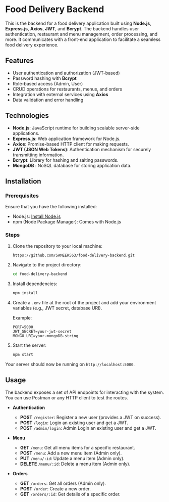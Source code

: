 # Food Delivery Backend

This is the backend for a food delivery application built using **Node.js**, **Express.js**, **Axios**, **JWT**, and **Bcrypt**. The backend handles user authentication, restaurant and menu management, order processing, and more. It communicates with a front-end application to facilitate a seamless food delivery experience.


## Features

- User authentication and authorization (JWT-based)
- Password hashing with **Bcrypt**
- Role-based access (Admin, User)
- CRUD operations for restaurants, menus, and orders
- Integration with external services using **Axios**
- Data validation and error handling

## Technologies

- **Node.js**: JavaScript runtime for building scalable server-side applications.
- **Express.js**: Web application framework for Node.js.
- **Axios**: Promise-based HTTP client for making requests.
- **JWT (JSON Web Tokens)**: Authentication mechanism for securely transmitting information.
- **Bcrypt**: Library for hashing and salting passwords.
- **MongoDB** : NoSQL database for storing application data.

## Installation

### Prerequisites

Ensure that you have the following installed:

- Node.js: [Install Node.js](https://nodejs.org/)
- npm (Node Package Manager): Comes with Node.js

### Steps

1. Clone the repository to your local machine:
    ```bash
    https://github.com/SAMEER563/food-delivery-backend.git
    ```

2. Navigate to the project directory:
    ```bash
    cd food-delivery-backend
    ```

3. Install dependencies:
    ```bash
    npm install
    ```

4. Create a `.env` file at the root of the project and add your environment variables (e.g., JWT secret, database URI).

    Example:
    ```env
    PORT=5000
    JWT_SECRET=your-jwt-secret
    MONGO_URI=your-mongoDB-string
    ```

5. Start the server:
    ```bash
    npm start
    ```

Your server should now be running on `http://localhost:5000`.

## Usage

The backend exposes a set of API endpoints for interacting with the system. You can use Postman or any HTTP client to test the routes.

- **Authentication**
    - **POST** `/register`: Register a new user (provides a JWT on success).
    - **POST** `/login`: Login an existing user and get a JWT.
    - **POST** `/admin/login`: Admin Login an existing user and get a JWT.


- **Menu**
    - **GET** `/menu`: Get all menu items for a specific restaurant.
    - **POST** `/menu`: Add a new menu item (Admin only).
    - **PUT** `/menu/:id`: Update a menu item (Admin only).
    - **DELETE** `/menu/:id`: Delete a menu item (Admin only).

- **Orders**
    - **GET** `/orders`: Get all orders (Admin only).
    - **POST** `/order`: Create a new order.
    - **GET** `/orders/:id`: Get details of a specific order.


